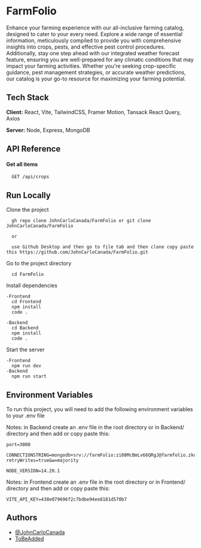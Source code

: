 # FarmFolio

Enhance your farming experience with our all-inclusive farming catalog, designed to cater to your every need. Explore a wide range of essential information, meticulously compiled to provide you with comprehensive insights into crops, pests, and effective pest control procedures. Additionally, stay one step ahead with our integrated weather forecast feature, ensuring you are well-prepared for any climatic conditions that may impact your farming activities. Whether you're seeking crop-specific guidance, pest management strategies, or accurate weather predictions, our catalog is your go-to resource for maximizing your farming potential.

## Tech Stack

**Client:** React, Vite, TailwindCSS, Framer Motion, Tansack React Query, Axios

**Server:** Node, Express, MongoDB

## API Reference

#### Get all items

```http
  GET /api/crops
```

## Run Locally

Clone the project

```bash/cmd
  gh repo clone JohnCarloCanada/FarmFolio or git clone JohnCarloCanada/FarmFolio

  or

  use Github Desktop and then go to file tab and then clone copy paste this https://github.com/JohnCarloCanada/FarmFolio.git
```

Go to the project directory

```bash/cmd
  cd FarmFolio
```

Install dependencies

```bash/cmd
-Frontend
  cd Frontend
  npm install
  code .

-Backend
  cd Backend
  npm install
  code .
```

Start the server

```bash/cmd
-Frontend
  npm run dev
-Backend
  npm run start
```

## Environment Variables

To run this project, you will need to add the following environment variables to your .env file

Notes: in Backend create an .env file in the root directory or in Backend/ directory and then add or copy paste this:

```
port=3000

CONNECTIONSTRING=mongodb+srv://farmFolio:zi08McBmLv66QRgJ@farmfolio.zkupmoo.mongodb.net/FarmFolio?retryWrites=true&w=majority

NODE_VERSION=14.20.1
```

Notes: in Frontend create an .env file in the root directory or in Frontend/ directory and then add or copy paste this:

```
VITE_API_KEY=438e079696f2c7bdbe94ee8181d570b7
```

## Authors

- [@JohnCarloCanada](https://github.com/JohnCarloCanada)
- [ToBeAdded](https://www.youtube.com/watch?v=dQw4w9WgXcQ)
